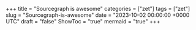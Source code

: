 +++
title = "Sourcegraph is awesome"
categories = ["zet"]
tags = ["zet"]
slug = "Sourcegraph-is-awesome"
date = "2023-10-02 00:00:00 +0000 UTC"
draft = "false"
ShowToc = "true"
mermaid = "true"
+++

